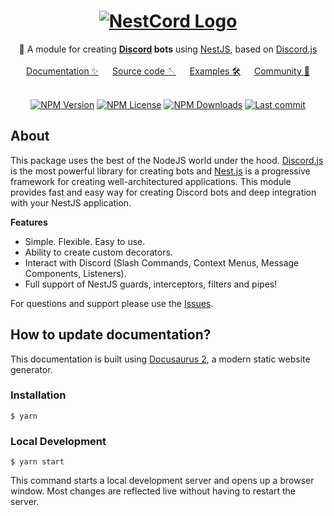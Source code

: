 <div align="center">
   <h1>
       <a href="#"><img src="https://nestcord.globalart.dev/img/logo.png" alt ="NestCord Logo"></a>
   </h1>
   🤖 A module for creating <b><a href="https://discord.com/">Discord</a> bots</b> using <a href="https://nestjs.com">NestJS</a>, based on <a href="https://discord.js.org/">Discord.js</a>
   <br/><br/>
   <a href="https://nestcord.globalart.dev">Documentation ✨</a> &emsp; <a href="https://github.com/GlobalArtInc/nestcord">Source code 🪡</a> &emsp; <a href="https://github.com/GlobalArtInc/nestcord/tree/master/examples">Examples 🛠️</a> &emsp; <a href="https://discord.gg/4Tc9hssSAv">Community 💬</a>
</div>


<br/>

<p align="center">
    <a href='https://img.shields.io/npm/v/@globalart/nestcord'><img src="https://img.shields.io/npm/v/@globalart/nestcord" alt="NPM Version" /></a>
    <a href='https://img.shields.io/npm/l/@globalart/nestcord'><img src="https://img.shields.io/npm/l/@globalart/nestcord" alt="NPM License" /></a>
    <a href='https://img.shields.io/npm/dm/@globalart/nestcord'><img src="https://img.shields.io/npm/dm/@globalart/nestcord" alt="NPM Downloads" /></a>
    <a href='https://img.shields.io/github/last-commit/GlobalArtInc/nestcord'><img src="https://img.shields.io/github/last-commit/GlobalArtInc/nestcord" alt="Last commit" /></a>
</p>


## About

This package uses the best of the NodeJS world under the hood. [Discord.js](https://github.com/discordjs/discord.js) is the most powerful
library for creating bots and [Nest.js](https://github.com/nestjs) is a progressive framework for creating well-architectured applications.
This module provides fast and easy way for creating Discord bots and deep integration with your NestJS application.

**Features**

- Simple. Flexible. Easy to use.
- Ability to create custom decorators.
- Interact with Discord (Slash Commands, Context Menus, Message Components, Listeners).
- Full support of NestJS guards, interceptors, filters and pipes!

For questions and support please use
the [Issues](https://github.com/GlobalArtInc/nestcord/issues/new?assignees=&labels=question&template=question.yml).


## How to update documentation?

This documentation is built using [Docusaurus 2](https://docusaurus.io/), a modern static website generator.

### Installation

```
$ yarn
```

### Local Development

```
$ yarn start
```

This command starts a local development server and opens up a browser window. Most changes are reflected live without having to restart the server.
